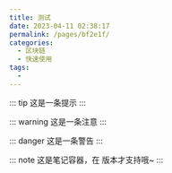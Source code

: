 ```yaml
---
title: 测试
date: 2023-04-11 02:38:17
permalink: /pages/bf2e1f/
categories:
  - 区块链
  - 快速使用
tags:
  - 
---
```

::: tip
这是一条提示
:::

::: warning
这是一条注意
:::

::: danger
这是一条警告
:::

::: note
这是笔记容器，在 <Badge text="v1.5.0 +" /> 版本才支持哦~
:::
